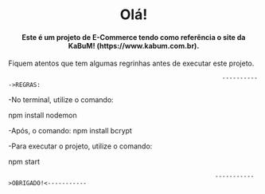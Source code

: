 <h1 align="center"> Olá! </h1>

<h4 align="center">Este é um projeto de E-Commerce tendo como referência o site da KaBuM! (https://www.kabum.com.br).</h4>

<p>Fiquem atentos que tem algumas regrinhas antes de executar este projeto.</p>

                                                                ----------->REGRAS:
<p>-No terminal, utilize o comando: </p>
   <p> npm install nodemon  </p> 
    
-Após, o comando:
    npm install bcrypt
<p>-Para executar o projeto, utilize o comando: </p> 
npm start


                                                              ----------->OBRIGADO!<-----------

